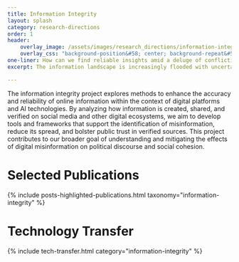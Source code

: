```yaml
---
title: Information Integrity
layout: splash
category: research-directions
order: 1
header:
    overlay_image: /assets/images/research_directions/information-integrity.png
    overlay_css: "background-position&#58; center; background-repeat&#58; no-repeat; background-size&#58; contain"
one-liner: How can we find reliable insights amid a deluge of conflicting information?
excerpt: The information landscape is increasingly flooded with uncertain and conflicting information. We aim to create understanding and tools that will empower all of us in navigating this landscape and finding the trustworthy insights every person wants.

---
```


The information integrity project explores methods to enhance the accuracy and reliability of online information within the context of digital platforms and AI technologies. By analyzing how information is created, shared, and verified on social media and other digital ecosystems, we aim to develop tools and frameworks that support the identification of misinformation, reduce its spread, and bolster public trust in verified sources. This project contributes to our broader goal of understanding and mitigating the effects of digital misinformation on political discourse and social cohesion.

# Selected Publications
{% include posts-highlighted-publications.html taxonomy="information-integrity" %}


# Technology Transfer

{% include tech-transfer.html category="information-integrity" %}

